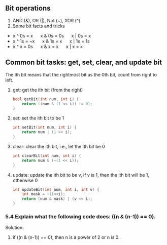 ## Bit operations
1. AND (&), OR (|), Not (~), XOR (^)
2. Some bit facts and tricks
  * x ^ 0s = x        &nbsp;&nbsp;&nbsp;&nbsp;    x & 0s = 0s    &nbsp;&nbsp;&nbsp;&nbsp;    x | 0s = x
  * x ^ 1s = ~x       &nbsp;&nbsp;&nbsp;&nbsp;    x & 1s = x     &nbsp;&nbsp;&nbsp;&nbsp;    x | 1s = 1s
  * x ^ x = 0s        &nbsp;&nbsp;&nbsp;&nbsp;    x & x = x      &nbsp;&nbsp;&nbsp;&nbsp;    x | x = x
  
## Common bit tasks: get, set, clear, and update bit

The ith bit means that the rightmost bit as the 0th bit, count from right to left. 

1. get: get the ith bit (from the right) 

	```cpp
	bool getBit(int num, int i) {
		return ((num & (1 << i)) != 0);
	}
	```
2. set: set the ith bit to be 1
	
	```cpp
	int setBit(int num, int i) {
		return num | (1 << i);
	}
	```
3. clear: clear the ith bit, i.e., let the ith bit be 0

	```cpp
	int clearBit(int num, int i) {
		return num & (~(1 << i));
	}
	```
4. update: update the ith bit to be v, if v is 1, then the ith bit will be 1, otherwise 0
	
	```cpp
	int updateBit(int num, int i, int v) {
		int mask = ~(1<<i);
		return (num & mask) | (v << i);
	}
	```

### 5.4 Explain what the following code does: ((n & (n-1)) == 0).
Solution:

1. if ((n & (n-1)) == 0), then n is a power of 2 or n is 0. 

	